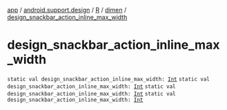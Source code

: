 [app](../../../index.md) / [android.support.design](../../index.md) / [R](../index.md) / [dimen](index.md) / [design_snackbar_action_inline_max_width](.)

# design_snackbar_action_inline_max_width

`static val design_snackbar_action_inline_max_width: `[`Int`](https://kotlinlang.org/api/latest/jvm/stdlib/kotlin/-int/index.html)
`static val design_snackbar_action_inline_max_width: `[`Int`](https://kotlinlang.org/api/latest/jvm/stdlib/kotlin/-int/index.html)
`static val design_snackbar_action_inline_max_width: `[`Int`](https://kotlinlang.org/api/latest/jvm/stdlib/kotlin/-int/index.html)
`static val design_snackbar_action_inline_max_width: `[`Int`](https://kotlinlang.org/api/latest/jvm/stdlib/kotlin/-int/index.html)